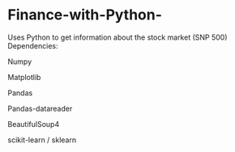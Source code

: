 # Finance-with-Python-
Uses Python to get information about the stock market (SNP 500) 
Dependencies: 

Numpy

Matplotlib

Pandas

Pandas-datareader

BeautifulSoup4

scikit-learn / sklearn



